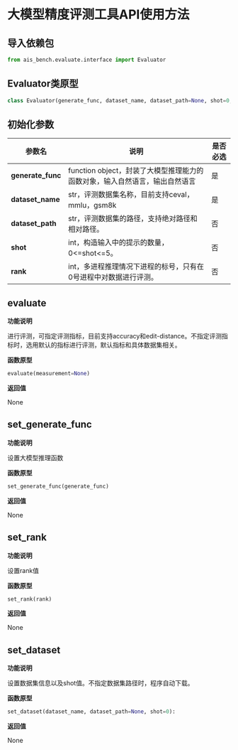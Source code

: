 # 大模型精度评测工具API使用方法

## 导入依赖包
```python
from ais_bench.evaluate.interface import Evaluator
```
## Evaluator类原型
```python
class Evaluator(generate_func, dataset_name, dataset_path=None, shot=0, rank=0):
```


## 初始化参数
|参数名|说明|是否必选|
|----|----|----|
|**generate_func**|function object，封装了大模型推理能力的函数对象，输入自然语言，输出自然语言|是|
|**dataset_name**|str，评测数据集名称，目前支持ceval，mmlu，gsm8k|是|
|**dataset_path**|str，评测数据集的路径，支持绝对路径和相对路径。|否|
|**shot**|int，构造输入中的提示的数量，0<=shot<=5。|否|
|**rank**|int，多进程推理情况下进程的标号，只有在0号进程中对数据进行评测。|否|

## evaluate
**功能说明**

进行评测，可指定评测指标，目前支持accuracy和edit-distance。不指定评测指标时，选用默认的指标进行评测，默认指标和具体数据集相关。

**函数原型**
```python
evaluate(measurement=None)
```
**返回值**

None

## set_generate_func
**功能说明**

设置大模型推理函数

**函数原型**
```python
set_generate_func(generate_func)
```
**返回值**

None

## set_rank
**功能说明**

设置rank值

**函数原型**
```python
set_rank(rank)
```
**返回值**

None

## set_dataset
**功能说明**

设置数据集信息以及shot值。不指定数据集路径时，程序自动下载。

**函数原型**
```python
set_dataset(dataset_name, dataset_path=None, shot=0):
```
**返回值**

None